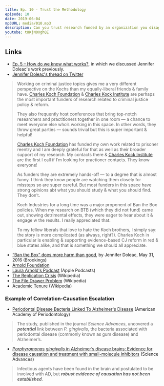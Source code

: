 ```yaml
---
title: Ep. 10 - Trust the Methodology
episode: 10
date: 2019-06-04
mp3URL: media/010.mp3
description: Can you trust research funded by an organization you disagree with politically?
youtube: t8KjNOXghQE
---
```


## Links

- [Ep. 5 – How do we know what works?](https://seekjustice.fm/005/), in which we discussed Jennifer Doleac's work previously.
- [Jennifer Doleac's thread on Twitter](https://twitter.com/jenniferdoleac/status/1132152233272008704)

> Working on criminal justice topics gives me a very different perspective on the Kochs than my equally-liberal friends & family have. [Charles Koch Foundation](https://www.charleskochfoundation.org) & [Charles Kock Institute](http://charleskochinstitute.org) are perhaps the most important funders of research related to criminal justice policy & reform.
>
> They also frequently host conferences that bring top-notch researchers and practitioners together in one room — a chance to meet everyone else who’s working in this space. In other words, they throw great parties — sounds trivial but this is super important & helpful!
>
> [Charles Koch Foundation](https://www.charleskochfoundation.org) has funded my own work related to prisoner reentry and I am deeply grateful for that as well as their broader support of my research. My contacts there & [Charles Kock Institute](http://charleskochinstitute.org) are the first I call if I’m looking for practioner contacts. They know everyone!
>
> As funders they are extremely hands-off — to a degree that is almost funny. I think they know people are watching them closely for missteps so are super careful. But most funders in this space have strong opinions abt what you should study & what you should find. They don’t.
>
> Koch Industries for a long time was a major proponent of Ban the Box policies. When my research on BTB (which they did not fund) came out, showing detrimental effects, they were eager to hear about it & engage w the results. I really appreciated that.
>
> To my fellow liberals that love to hate the Koch brothers, I simply say: the story is more complicated (as always, right?). Charles Koch in particular is enabling & supporting evidence-based CJ reform in red & blue states alike, and that is something we should all appreciate.

- [“Ban the Box” does more harm than good](https://www.brookings.edu/opinions/ban-the-box-does-more-harm-than-good/), by Jennifer Doleac, May 31, 2016 (Brookings)
- [Arnold Foundation](https://www.arnoldventures.org)
- [Laura Arnold's Podcast](https://podcasts.apple.com/us/podcast/deep-dive-with-laura-arnold/id1460021053) (Apple Podcasts)
- [The Replication Crisis](https://en.wikipedia.org/wiki/Replication_crisis) (Wikipedia)
- [The File Drawer Problem](https://en.wikipedia.org/wiki/Publication_bias) (Wikipedia)
- [Academic Tenure](https://en.wikipedia.org/wiki/Academic_tenure) (Wikipedia)

### Example of Correlation-Causation Escalation

- [Periodontal Disease Bacteria Linked To Alzheimer's Disease](https://www.perio.org/consumer/alzheimers-and-periodontal-disease) (American Academy of Periodontology)

> The study, published in the journal _Science Advances_, uncovered a **_potential_** link between _P. gingivalis_, the bacteria associated with periodontal disease (commonly known as gum disease) and Alzheimer’s.

- [_Porphyromonas gingivalis_ in Alzheimer’s disease brains: Evidence for disease causation and treatment with small-molecule inhibitors](http://advances.sciencemag.org/content/5/1/eaau3333) (Science Advances)

> Infectious agents have been found in the brain and postulated to be involved with AD, but **_robust evidence of causation has not been established_**.
